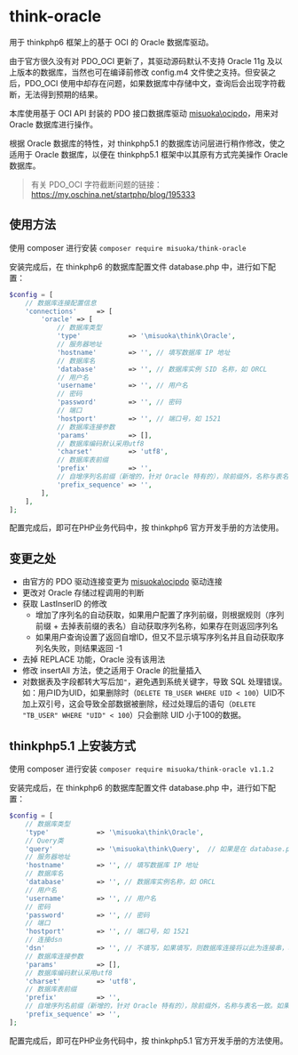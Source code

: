# think-oracle
用于 thinkphp6 框架上的基于 OCI 的 Oracle 数据库驱动。

由于官方很久没有对 PDO_OCI 更新了，其驱动源码默认不支持 Oracle 11g 及以上版本的数据库，当然也可在编译前修改 config.m4 文件使之支持。但安装之后，PDO_OCI 使用中却存在问题，如果数据库中存储中文，查询后会出现字符截断，无法得到预期的结果。

本库使用基于 OCI API 封装的 PDO 接口数据库驱动 [misuoka\ocipdo](https://github.com/misuoka/ocipdo)，用来对 Oracle 数据库进行操作。

根据 Oracle 数据库的特性，对 thinkphp5.1 的数据库访问层进行稍作修改，使之适用于 Oracle 数据库，以便在 thinkphp5.1 框架中以其原有方式完美操作 Oracle 数据库。

> 有关 PDO_OCI 字符截断问题的链接：https://my.oschina.net/startphp/blog/195333

## 使用方法

使用 composer 进行安装 `composer require misuoka/think-oracle`

安装完成后，在 thinkphp6 的数据库配置文件 database.php 中，进行如下配置：

```php
$config = [
    // 数据库连接配置信息
    'connections'     => [
        'oracle' => [
            // 数据库类型
            'type'            => '\misuoka\think\Oracle',
            // 服务器地址
            'hostname'        => '', // 填写数据库 IP 地址
            // 数据库名
            'database'        => '', // 数据库实例 SID 名称，如 ORCL
            // 用户名
            'username'        => '', // 用户名
            // 密码
            'password'        => '', // 密码
            // 端口
            'hostport'        => '', // 端口号，如 1521
            // 数据库连接参数
            'params'          => [],
            // 数据库编码默认采用utf8
            'charset'         => 'utf8',
            // 数据库表前缀
            'prefix'          => '',
            // 自增序列名前缀（新增的，针对 Oracle 特有的），除前缀外，名称与表名一致。如果不是，请在新增数据时使用 sequence 设置序列
            'prefix_sequence' => '',
        ],
    ],
];
```

配置完成后，即可在PHP业务代码中，按 thinkphp6 官方开发手册的方法使用。

## 变更之处

- 由官方的 PDO 驱动连接变更为 [misuoka\ocipdo](https://github.com/misuoka/ocipdo) 驱动连接
- 更改对 Oracle 存储过程调用的判断
- 获取 LastInserID 的修改
    - 增加了序列名的自动获取，如果用户配置了序列前缀，则根据规则（序列前缀 + 去掉表前缀的表名）自动获取序列名称，如果存在则返回序列名
    - 如果用户查询设置了返回自增ID，但又不显示填写序列名并且自动获取序列名失败，则结果返回 -1 
- 去掉 REPLACE 功能，Oracle 没有该用法
- 修改 insertAll 方法，使之适用于 Oracle 的批量插入
- 对数据表及字段都转大写后加`"`，避免遇到系统关键字，导致 SQL 处理错误。如：用户ID为UID，如果删除时（`DELETE TB_USER WHERE UID < 100`）UID不加上双引号，这会导致全部数据被删除，经过处理后的语句（`DELETE "TB_USER" WHERE "UID" < 100`）只会删除 UID 小于100的数据。


## thinkphp5.1 上安装方式

使用 composer 进行安装 `composer require misuoka/think-oracle v1.1.2`

安装完成后，在 thinkphp6 的数据库配置文件 database.php 中，进行如下配置：

```php
$config = [
    // 数据库类型
    'type'            => '\misuoka\think\Oracle',
    // Query类
    'query'           => '\misuoka\think\Query',  // 如果是在 database.php 中配置，不需要填写此项，但如果是这种用法 Db::connect($config)，请填写此项
    // 服务器地址
    'hostname'        => '', // 填写数据库 IP 地址
    // 数据库名
    'database'        => '', // 数据库实例名称，如 ORCL
    // 用户名
    'username'        => '', // 用户名
    // 密码
    'password'        => '', // 密码
    // 端口
    'hostport'        => '', // 端口号，如 1521
    // 连接dsn
    'dsn'             => '', // 不填写，如果填写，则数据库连接将以此为连接串，将忽略除账号密码外的参数
    // 数据库连接参数
    'params'          => [],
    // 数据库编码默认采用utf8
    'charset'         => 'utf8',
    // 数据库表前缀
    'prefix'          => '',
    // 自增序列名前缀（新增的，针对 Oracle 特有的），除前缀外，名称与表名一致。如果不是，请在新增数据时使用 sequence 设置序列
    'prefix_sequence' => '',
];
```

配置完成后，即可在PHP业务代码中，按 thinkphp5.1 官方开发手册的方法使用。